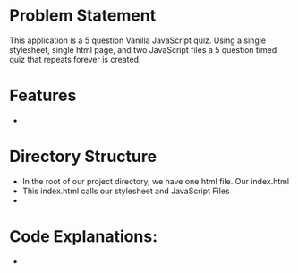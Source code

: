 # Problem Statement
This application is a 5 question Vanilla JavaScript quiz. Using a single stylesheet, single html page, and two JavaScript files a 5 question timed quiz that repeats forever is created. 

# Features
- 

# Directory Structure
- In the root of our project directory, we have one html file. Our index.html
- This index.html calls our stylesheet and JavaScript Files
- 

# Code Explanations: 
 - 
